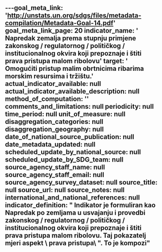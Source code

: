 ﻿---goal_meta_link: 'http://unstats.un.org/sdgs/files/metadata-compilation/Metadata-Goal-14.pdf'
goal_meta_link_page: 20
indicator_name: '
Napredak zemalja prema stupnju primjene zakonskog / regulatornog / političkog / institucionalnog okvira koji prepoznaje i štiti prava pristupa malom ribolovu'
target: '
Omogućiti pristup malim obrtnicima ribarima morskim resursima i tržištu.'
actual_indicator_available: null
actual_indicator_available_description: null
method_of_computation: ''
comments_and_limitations: null
periodicity: null
time_period: null
unit_of_measure: null
disaggregation_categories: null
disaggregation_geography: null
date_of_national_source_publication: null
date_metadata_updated: null
scheduled_update_by_national_source: null
scheduled_update_by_SDG_team: null
source_agency_staff_name: null
source_agency_staff_email: null
source_agency_survey_dataset: null
source_title: null
source_url: null
source_notes: null
international_and_national_references: null  
indicator_definition: "
Indikator je formuliran kao Napredak po zemljama u usvajanju i provedbi zakonskog / regulatornog / političkog / institucionalnog okvira koji prepoznaje i štiti prava pristupa malom ribolovu. Taj pokazatelj mjeri aspekt  \ prava pristupa\ ". To je kompozi"
---